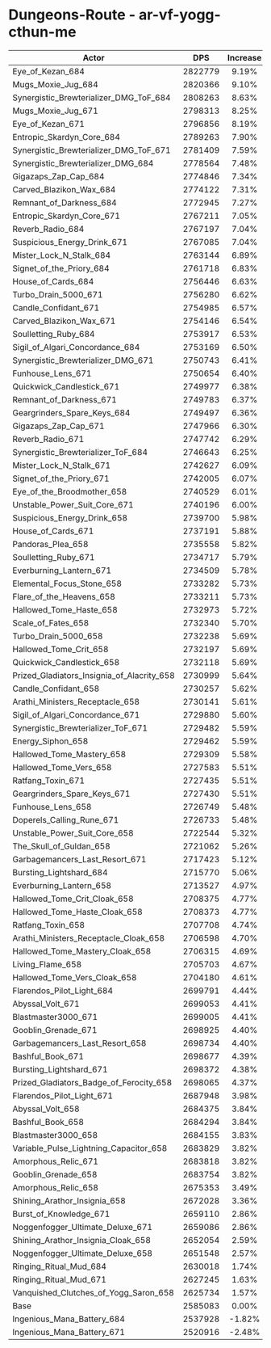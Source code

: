 # Dungeons-Route - ar-vf-yogg-cthun-me
| Actor | DPS | Increase |
|---|:---:|:---:|
|Eye_of_Kezan_684|2822779|9.19%|
|Mugs_Moxie_Jug_684|2820366|9.10%|
|Synergistic_Brewterializer_DMG_ToF_684|2808263|8.63%|
|Mugs_Moxie_Jug_671|2798313|8.25%|
|Eye_of_Kezan_671|2796856|8.19%|
|Entropic_Skardyn_Core_684|2789263|7.90%|
|Synergistic_Brewterializer_DMG_ToF_671|2781409|7.59%|
|Synergistic_Brewterializer_DMG_684|2778564|7.48%|
|Gigazaps_Zap_Cap_684|2774846|7.34%|
|Carved_Blazikon_Wax_684|2774122|7.31%|
|Remnant_of_Darkness_684|2772945|7.27%|
|Entropic_Skardyn_Core_671|2767211|7.05%|
|Reverb_Radio_684|2767197|7.04%|
|Suspicious_Energy_Drink_671|2767085|7.04%|
|Mister_Lock_N_Stalk_684|2763144|6.89%|
|Signet_of_the_Priory_684|2761718|6.83%|
|House_of_Cards_684|2756446|6.63%|
|Turbo_Drain_5000_671|2756280|6.62%|
|Candle_Confidant_671|2754985|6.57%|
|Carved_Blazikon_Wax_671|2754146|6.54%|
|Soulletting_Ruby_684|2753917|6.53%|
|Sigil_of_Algari_Concordance_684|2753169|6.50%|
|Synergistic_Brewterializer_DMG_671|2750743|6.41%|
|Funhouse_Lens_671|2750654|6.40%|
|Quickwick_Candlestick_671|2749977|6.38%|
|Remnant_of_Darkness_671|2749783|6.37%|
|Geargrinders_Spare_Keys_684|2749497|6.36%|
|Gigazaps_Zap_Cap_671|2747966|6.30%|
|Reverb_Radio_671|2747742|6.29%|
|Synergistic_Brewterializer_ToF_684|2746643|6.25%|
|Mister_Lock_N_Stalk_671|2742627|6.09%|
|Signet_of_the_Priory_671|2742005|6.07%|
|Eye_of_the_Broodmother_658|2740529|6.01%|
|Unstable_Power_Suit_Core_671|2740196|6.00%|
|Suspicious_Energy_Drink_658|2739700|5.98%|
|House_of_Cards_671|2737191|5.88%|
|Pandoras_Plea_658|2735558|5.82%|
|Soulletting_Ruby_671|2734717|5.79%|
|Everburning_Lantern_671|2734509|5.78%|
|Elemental_Focus_Stone_658|2733282|5.73%|
|Flare_of_the_Heavens_658|2733211|5.73%|
|Hallowed_Tome_Haste_658|2732973|5.72%|
|Scale_of_Fates_658|2732340|5.70%|
|Turbo_Drain_5000_658|2732238|5.69%|
|Hallowed_Tome_Crit_658|2732197|5.69%|
|Quickwick_Candlestick_658|2732118|5.69%|
|Prized_Gladiators_Insignia_of_Alacrity_658|2730999|5.64%|
|Candle_Confidant_658|2730257|5.62%|
|Arathi_Ministers_Receptacle_658|2730141|5.61%|
|Sigil_of_Algari_Concordance_671|2729880|5.60%|
|Synergistic_Brewterializer_ToF_671|2729482|5.59%|
|Energy_Siphon_658|2729462|5.59%|
|Hallowed_Tome_Mastery_658|2729309|5.58%|
|Hallowed_Tome_Vers_658|2727583|5.51%|
|Ratfang_Toxin_671|2727435|5.51%|
|Geargrinders_Spare_Keys_671|2727430|5.51%|
|Funhouse_Lens_658|2726749|5.48%|
|Doperels_Calling_Rune_671|2726733|5.48%|
|Unstable_Power_Suit_Core_658|2722544|5.32%|
|The_Skull_of_Guldan_658|2721062|5.26%|
|Garbagemancers_Last_Resort_671|2717423|5.12%|
|Bursting_Lightshard_684|2715770|5.06%|
|Everburning_Lantern_658|2713527|4.97%|
|Hallowed_Tome_Crit_Cloak_658|2708375|4.77%|
|Hallowed_Tome_Haste_Cloak_658|2708373|4.77%|
|Ratfang_Toxin_658|2707708|4.74%|
|Arathi_Ministers_Receptacle_Cloak_658|2706598|4.70%|
|Hallowed_Tome_Mastery_Cloak_658|2706315|4.69%|
|Living_Flame_658|2705703|4.67%|
|Hallowed_Tome_Vers_Cloak_658|2704180|4.61%|
|Flarendos_Pilot_Light_684|2699791|4.44%|
|Abyssal_Volt_671|2699053|4.41%|
|Blastmaster3000_671|2699005|4.41%|
|Gooblin_Grenade_671|2698925|4.40%|
|Garbagemancers_Last_Resort_658|2698734|4.40%|
|Bashful_Book_671|2698677|4.39%|
|Bursting_Lightshard_671|2698372|4.38%|
|Prized_Gladiators_Badge_of_Ferocity_658|2698065|4.37%|
|Flarendos_Pilot_Light_671|2687948|3.98%|
|Abyssal_Volt_658|2684375|3.84%|
|Bashful_Book_658|2684294|3.84%|
|Blastmaster3000_658|2684155|3.83%|
|Variable_Pulse_Lightning_Capacitor_658|2683829|3.82%|
|Amorphous_Relic_671|2683818|3.82%|
|Gooblin_Grenade_658|2683754|3.82%|
|Amorphous_Relic_658|2675353|3.49%|
|Shining_Arathor_Insignia_658|2672028|3.36%|
|Burst_of_Knowledge_671|2659110|2.86%|
|Noggenfogger_Ultimate_Deluxe_671|2659086|2.86%|
|Shining_Arathor_Insignia_Cloak_658|2652054|2.59%|
|Noggenfogger_Ultimate_Deluxe_658|2651548|2.57%|
|Ringing_Ritual_Mud_684|2630018|1.74%|
|Ringing_Ritual_Mud_671|2627245|1.63%|
|Vanquished_Clutches_of_Yogg_Saron_658|2625734|1.57%|
|Base|2585083|0.00%|
|Ingenious_Mana_Battery_684|2537928|-1.82%|
|Ingenious_Mana_Battery_671|2520916|-2.48%|
